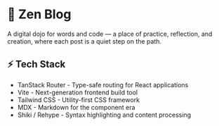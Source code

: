 # 🥋 Zen Blog

A digital dojo for words and code — a place of practice, reflection, and creation, where each post is a quiet step on the path.

## ⚡ Tech Stack

- TanStack Router - Type-safe routing for React applications
- Vite - Next-generation frontend build tool
- Tailwind CSS - Utility-first CSS framework
- MDX - Markdown for the component era
- Shiki / Rehype - Syntax highlighting and content processing
